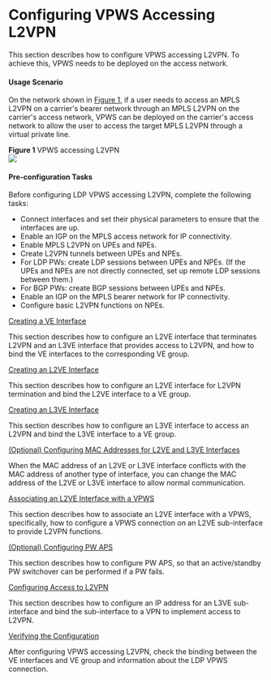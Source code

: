 Configuring VPWS Accessing L2VPN
================================

This section describes how to configure VPWS accessing L2VPN. To achieve this, VPWS needs to be deployed on the access network.

#### Usage Scenario

On the network shown in [Figure 1](#EN-US_TASK_0000001199088905__fig_dc_vrp_l2-l3_cfg_500301), if a user needs to access an MPLS L2VPN on a carrier's bearer network through an MPLS L2VPN on the carrier's access network, VPWS can be deployed on the carrier's access network to allow the user to access the target MPLS L2VPN through a virtual private line.

**Figure 1** VPWS accessing L2VPN  
![](figure/en-us_image_0000001199048811.png)

#### Pre-configuration Tasks

Before configuring LDP VPWS accessing L2VPN, complete the following tasks:

* Connect interfaces and set their physical parameters to ensure that the interfaces are up.
* Enable an IGP on the MPLS access network for IP connectivity.
* Enable MPLS L2VPN on UPEs and NPEs.
* Create L2VPN tunnels between UPEs and NPEs.
* For LDP PWs: create LDP sessions between UPEs and NPEs. (If the UPEs and NPEs are not directly connected, set up remote LDP sessions between them.)
* For BGP PWs: create BGP sessions between UPEs and NPEs.
* Enable an IGP on the MPLS bearer network for IP connectivity.
* Configure basic L2VPN functions on NPEs.


[Creating a VE Interface](../../../../software/nev8r10_vrpv8r16/user/vrp/dc_vrp_l2-l2_cfg_5004.html)

This section describes how to configure an L2VE interface that terminates L2VPN and an L3VE interface that provides access to L2VPN, and how to bind the VE interfaces to the corresponding VE group.

[Creating an L2VE Interface](../../../../software/nev8r10_vrpv8r16/user/ne/dc_ne_l2-l2_cfg_5001.html)

This section describes how to configure an L2VE interface for L2VPN termination and bind the L2VE interface to a VE group.

[Creating an L3VE Interface](../../../../software/nev8r10_vrpv8r16/user/ne/dc_ne_l2-l2_cfg_5002.html)

This section describes how to configure an L3VE interface to access an L2VPN and bind the L3VE interface to a VE group.

[(Optional) Configuring MAC Addresses for L2VE and L3VE Interfaces](../../../../software/nev8r10_vrpv8r16/user/ne/dc_ne_l2-l2_cfg_5005.html)

When the MAC address of an L2VE or L3VE interface conflicts with the MAC address of another type of interface, you can change the MAC address of the L2VE or L3VE interface to allow normal communication.

[Associating an L2VE Interface with a VPWS](../../../../software/nev8r10_vrpv8r16/user/vrp/dc_vrp_l2-l2_cfg_5005.html)

This section describes how to associate an L2VE interface with a VPWS, specifically, how to configure a VPWS connection on an L2VE sub-interface to provide L2VPN functions.

[(Optional) Configuring PW APS](../../../../software/nev8r10_vrpv8r16/user/vrp/dc_vrp_l2-l2_cfg_5027.html)

This section describes how to configure PW APS, so that an active/standby PW switchover can be performed if a PW fails.

[Configuring Access to L2VPN](../../../../software/nev8r10_vrpv8r16/user/vrp/dc_vrp_l2-l2_cfg_5006.html)

This section describes how to configure an IP address for an L3VE sub-interface and bind the sub-interface to a VPN to implement access to L2VPN.

[Verifying the Configuration](../../../../software/nev8r10_vrpv8r16/user/vrp/dc_vrp_l2-l2_cfg_5007.html)

After configuring VPWS accessing L2VPN, check the binding between the VE interfaces and VE group and information about the LDP VPWS connection.